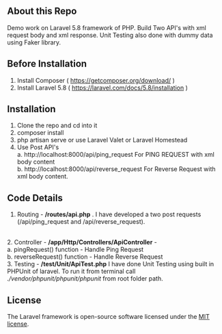 ## About this Repo
Demo work on Laravel 5.8 framework of PHP. Build Two API's with xml request body and xml response. Unit Testing also done with dummy data using Faker library.

## Before Installation
1. Install Composer ( https://getcomposer.org/download/ )
2. Install Laravel 5.8 ( https://laravel.com/docs/5.8/installation )

## Installation

1. Clone the repo and cd into it
2. composer install
3. php artisan serve or use Laravel Valet or Laravel Homestead
4. Use Post API's <br>
    a. http://localhost:8000/api/ping_request For PING REQUEST with xml body content <br>
    b. http://localhost:8000/api/reverse_request For Reverse Request with xml body content. <br>

## Code Details

1. Routing - <b>/routes/api.php</b> . I have developed a two post requests (/api/ping_request and /api/reverse_request).
<br>
2. Controller - <b>/app/Http/Controllers/ApiController</b> - <br>
    a. pingRequest() function - Handle Ping Request <br>
    b. reverseRequest() function - Handle Reverse Request
<br>
3. Testing - <b>/test/Unit/ApiTest.php</b> I have done Unit Testing using built in PHPUnit of laravel. To run it from terminal call <i>./vendor/phpunit/phpunit/phpunit</i> from root folder path.
<br>

## License

The Laravel framework is open-source software licensed under the [MIT license](https://opensource.org/licenses/MIT).
